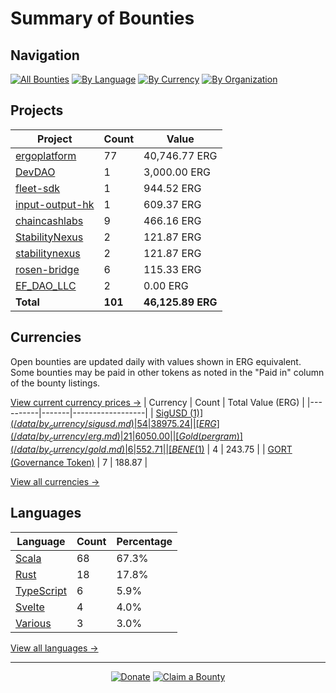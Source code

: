 <!-- GENERATED FILE - DO NOT EDIT DIRECTLY -->
<!-- Generated on: 2025-04-13 12:39:45 -->

# Summary of Bounties

## Navigation

[![All Bounties](https://img.shields.io/badge/All%20Bounties-101-blue)](/data/all.md) [![By Language](https://img.shields.io/badge/By%20Language-7-green)](/data/summary.md#languages) [![By Currency](https://img.shields.io/badge/By%20Currency-7-yellow)](/data/summary.md#currencies) [![By Organization](https://img.shields.io/badge/By%20Organization-9-orange)](/data/summary.md#projects)

## Projects

| Project | Count | Value |
|----------|-------|-------|
| [ergoplatform](/data/by_org/ergoplatform.md) | 77 | 40,746.77 ERG |
| [DevDAO](/data/by_org/devdao.md) | 1 | 3,000.00 ERG |
| [fleet-sdk](/data/by_org/fleet-sdk.md) | 1 | 944.52 ERG |
| [input-output-hk](/data/by_org/input-output-hk.md) | 1 | 609.37 ERG |
| [chaincashlabs](/data/by_org/chaincashlabs.md) | 9 | 466.16 ERG |
| [StabilityNexus](/data/by_org/stabilitynexus.md) | 2 | 121.87 ERG |
| [stabilitynexus](/data/by_org/stabilitynexus.md) | 2 | 121.87 ERG |
| [rosen-bridge](/data/by_org/rosen-bridge.md) | 6 | 115.33 ERG |
| [EF_DAO_LLC](/data/by_org/ef_dao_llc.md) | 2 | 0.00 ERG |
| **Total** | **101** | **46,125.89 ERG** |

## Currencies

Open bounties are updated daily with values shown in ERG equivalent. Some bounties may be paid in other tokens as noted in the "Paid in" column of the bounty listings.

[View current currency prices →](/data/currency_prices.md)
| Currency | Count | Total Value (ERG) |
|----------|-------|------------------|
| [SigUSD ($1)](/data/by_currency/sigusd.md) | 54 | 38975.24 |
| [ERG](/data/by_currency/erg.md) | 21 | 6050.00 |
| [Gold (per gram)](/data/by_currency/gold.md) | 6 | 552.71 |
| [BENE ($1)](/data/by_currency/bene.md) | 4 | 243.75 |
| [GORT (Governance Token)](/data/by_currency/gort.md) | 7 | 188.87 |

[View all currencies →](/data/by_currency/)

## Languages

| Language | Count | Percentage |
|----------|-------|------------|
| [Scala](/data/by_language/scala.md) | 68 | 67.3% |
| [Rust](/data/by_language/rust.md) | 18 | 17.8% |
| [TypeScript](/data/by_language/typescript.md) | 6 | 5.9% |
| [Svelte](/data/by_language/svelte.md) | 4 | 4.0% |
| [Various](/data/by_language/various.md) | 3 | 3.0% |

[View all languages →](/data/by_language/)



---

<div align="center">
  <p>
    <a href="../docs/donate.md"><img src="https://img.shields.io/badge/❤️%20Donate-F44336" alt="Donate"></a>
    <a href="../docs/bounty-submission-guide.md#reserving-a-bounty"><img src="https://img.shields.io/badge/🔒%20How%20To%20Claim-4CAF50" alt="Claim a Bounty"></a>
  </p>
</div>


<!-- END OF GENERATED CONTENT -->
